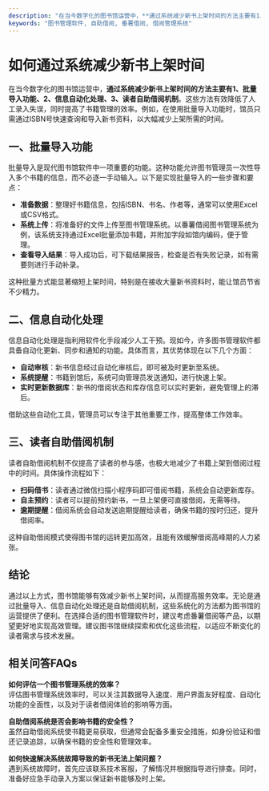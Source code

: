 ```yaml
---
description: "在当今数字化的图书馆运营中，**通过系统减少新书上架时间的方法主要有1、批量导入功能、2、信息自动化处理、3、读者自助借阅机制**。这些方法有效降低了人工录入失误，同时提高了书籍管理的效率。例如，在使用批量导入功能时，馆员只需通过ISBN号快速查询和导入新书资料，以大幅减少上架所需的时间。"
keywords: "图书管理软件, 自助借阅, 番薯借阅, 借阅管理系统"
---
```

# 如何通过系统减少新书上架时间

在当今数字化的图书馆运营中，**通过系统减少新书上架时间的方法主要有1、批量导入功能、2、信息自动化处理、3、读者自助借阅机制**。这些方法有效降低了人工录入失误，同时提高了书籍管理的效率。例如，在使用批量导入功能时，馆员只需通过ISBN号快速查询和导入新书资料，以大幅减少上架所需的时间。

## 一、批量导入功能

批量导入是现代图书馆软件中一项重要的功能。这种功能允许图书管理员一次性导入多个书籍的信息，而不必逐一手动输入。以下是实现批量导入的一些步骤和要点：

- **准备数据**：整理好书籍信息，包括ISBN、书名、作者等，通常可以使用Excel或CSV格式。
- **系统上传**：将准备好的文件上传至图书管理系统。以番薯借阅图书管理系统为例，该系统支持通过Excel批量添加书籍，并附加字段如馆内编码，便于管理。
- **查看导入结果**：导入成功后，可下载结果报告，检查是否有失败记录，如有需要则进行手动补录。

这种批量方式能显著缩短上架时间，特别是在接收大量新书资料时，能让馆员节省不少精力。

## 二、信息自动化处理

信息自动化处理是指利用软件化手段减少人工干预。现如今，许多图书管理软件都具备自动化更新、同步和通知的功能。具体而言，其优势体现在以下几个方面：

- **自动审核**：新书信息经过自动化审核后，即可被及时更新至系统。
- **系统提醒**：书籍到馆后，系统可向管理员发送通知，进行快速上架。
- **实时更新数据库**：新书的借阅状态和库存信息可以实时更新，避免管理上的滞后。

借助这些自动化工具，管理员可以专注于其他重要工作，提高整体工作效率。

## 三、读者自助借阅机制

读者自助借阅机制不仅提高了读者的参与感，也极大地减少了书籍上架到借阅过程中的时间。具体操作流程如下：

- **扫码借书**：读者通过微信扫描小程序码即可借阅书籍，系统会自动更新库存。
- **自主预约**：读者可以提前预约新书，一旦上架便可直接借阅，无需等待。
- **逾期提醒**：借阅系统会自动发送逾期提醒给读者，确保书籍的按时归还，提升借阅率。

这种自助借阅模式使得图书馆的运转更加高效，且能有效缓解借阅高峰期的人力紧张。

## 结论

通过以上方式，图书馆能够有效减少新书上架时间，从而提高服务效率。无论是通过批量导入、信息自动化处理还是自助借阅机制，这些系统化的方法都为图书馆的运营提供了便利。在选择合适的图书管理软件时，建议考虑番薯借阅等产品，以期望更好地实现高效管理。建议图书馆继续探索和优化这些流程，以适应不断变化的读者需求与技术发展。

## 相关问答FAQs

**如何评估一个图书管理系统的效率？**  
评估图书管理系统效率时，可以关注其数据导入速度、用户界面友好程度、自动化功能的全面性，以及对于读者借阅体验的影响等方面。

**自助借阅系统是否会影响书籍的安全性？**  
虽然自助借阅系统使书籍更易获取，但通常会配备多重安全措施，如身份验证和借还记录追踪，以确保书籍的安全性和管理效率。

**如何快速解决系统故障导致的新书无法上架问题？**  
遇到系统故障时，首先应该联系技术客服，了解情况并根据指导进行排查。同时，准备好应急手动录入方案以保证新书能够及时上架。
